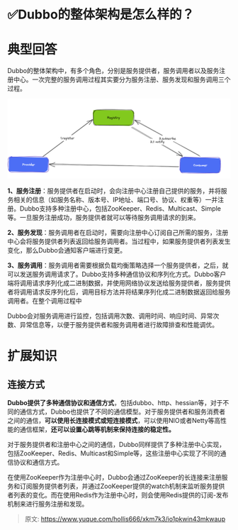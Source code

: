 # ✅Dubbo的整体架构是怎么样的？

# 典型回答


Dubbo的整体架构中，有多个角色，分别是服务提供者，服务调用者以及服务注册中心。一次完整的服务调用过程其实要分为服务注册、服务发现和服务调用三个过程。







![1680876975737-834e5838-87be-4e86-a742-4ba1af792819.png](./img/O9azFK411qj8mgzZ/1680876975737-834e5838-87be-4e86-a742-4ba1af792819-359666.png)





**1、服务注册**：服务提供者在启动时，会向注册中心注册自己提供的服务，并将服务相关的信息（如服务名称、版本号、IP地址、端口号、协议、权重等）一并注册。Dubbo支持多种注册中心，包括ZooKeeper、Redis、Multicast、Simple等。一旦服务注册成功，服务提供者就可以等待服务调用请求的到来。



**2、服务发现**：服务调用者在启动时，需要向注册中心订阅自己所需的服务，注册中心会将服务提供者列表返回给服务调用者。当过程中，如果服务提供者列表发生变化，那么Dubbo会通知客户端进行变更。



**3、服务调用**：服务调用者需要根据负载均衡策略选择一个服务提供者，之后，就可以发送服务调用请求了。Dubbo支持多种通信协议和序列化方式。Dubbo客户端将调用请求序列化成二进制数据，并使用网络协议发送给服务提供者，服务提供者将调用请求反序列化后，调用目标方法并将结果序列化成二进制数据返回给服务调用者。在整个调用过程中



Dubbo会对服务调用进行监控，包括调用次数、调用时间、响应时间、异常次数、异常信息等，以便于服务提供者和服务调用者进行故障排查和性能调优。



# 扩展知识


## 连接方式


**Dubbo提供了多种通信协议和通信方式**，包括dubbo、http、hessian等，对于不同的通信方式，Dubbo也提供了不同的通信模型。对于服务提供者和服务消费者之间的通信，**可以使用长连接模式或短连接模式**，可以使用NIO或者Netty等高性能的通信框架，**还可以设置心跳等机制来保持连接的稳定性。**



对于服务提供者和注册中心之间的通信，Dubbo同样提供了多种注册中心实现，包括ZooKeeper、Redis、Multicast和Simple等，这些注册中心实现了不同的通信协议和通信方式。



在使用ZooKeeper作为注册中心时，Dubbo会通过ZooKeeper的长连接来注册服务和订阅服务提供者列表，并通过ZooKeeper提供的watch机制来监听服务提供者列表的变化。而在使用Redis作为注册中心时，则会使用Redis提供的订阅-发布机制来进行服务注册和发现。





> 原文: <https://www.yuque.com/hollis666/xkm7k3/io1pkwin43mkwaup>